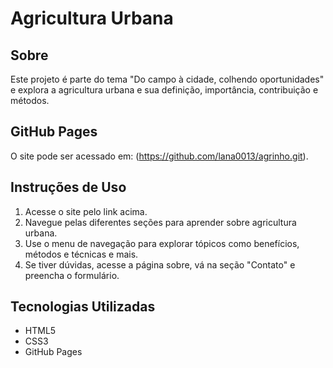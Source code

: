 # Agricultura Urbana

## Sobre
Este projeto é parte do tema "Do campo à cidade, colhendo oportunidades" e explora a agricultura urbana e sua definição, importância, contribuição e métodos.

## GitHub Pages
O site pode ser acessado em: (https://github.com/lana0013/agrinho.git).

## Instruções de Uso
1. Acesse o site pelo link acima.
2. Navegue pelas diferentes seções para aprender sobre agricultura urbana.
3. Use o menu de navegação para explorar tópicos como benefícios, métodos e técnicas e mais.
4. Se tiver dúvidas, acesse a página sobre, vá na seção "Contato" e preencha o formulário.

## Tecnologias Utilizadas
- HTML5
- CSS3
- GitHub Pages
